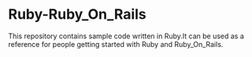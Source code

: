 # Ruby-Ruby_On_Rails

This repository contains sample code written in Ruby.It can be used as a reference for people getting started with Ruby and Ruby_On_Rails.


